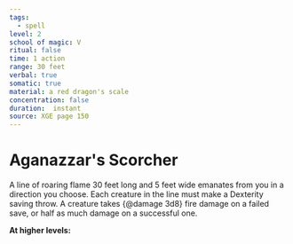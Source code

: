 ```yaml
---
tags:
  - spell
level: 2
school of magic: V
ritual: false
time: 1 action
range: 30 feet
verbal: true
somatic: true
material: a red dragon's scale
concentration: false
duration:  instant
source: XGE page 150
---
```

# Aganazzar's Scorcher
A line of roaring flame 30 feet long and 5 feet wide emanates from you in a direction you choose. Each creature in the line must make a Dexterity saving throw. A creature takes {@damage 3d8} fire damage on a failed save, or half as much damage on a successful one.

**At higher levels:** 